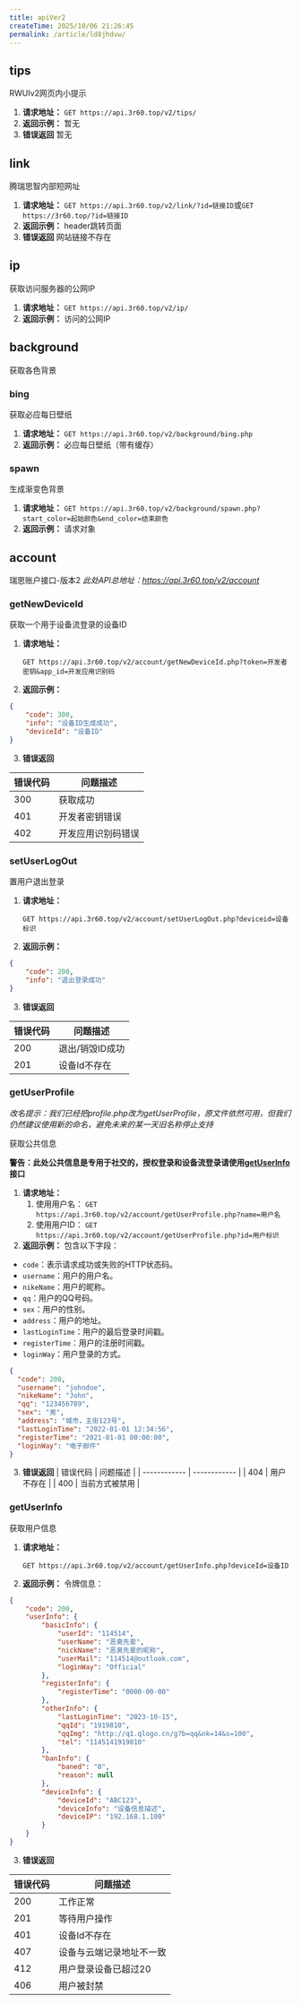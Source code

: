 ```yaml
---
title: apiVer2
createTime: 2025/10/06 21:26:45
permalink: /article/ld8jhdvw/
---
```


## tips
RWUIv2网页内小提示

1. **请求地址：**
	`GET https://api.3r60.top/v2/tips/`
2. **返回示例：**
	暂无
3. **错误返回**
	暂无

## link
腾瑞思智内部短网址

1. **请求地址：**
	`GET https://api.3r60.top/v2/link/?id=链接ID`或`GET https://3r60.top/?id=链接ID`
2. **返回示例：**
	header跳转页面
3. **错误返回**
	网站链接不存在

## ip
获取访问服务器的公网IP

1. **请求地址：**
	`GET https://api.3r60.top/v2/ip/`
2. **返回示例：**
	访问的公网IP

## background
获取各色背景

### bing
获取必应每日壁纸

1. **请求地址：**
	`GET https://api.3r60.top/v2/background/bing.php`
2. **返回示例：**
	必应每日壁纸（带有缓存）

### spawn
生成渐变色背景

1. **请求地址：**
	`GET https://api.3r60.top/v2/background/spawn.php?start_color=起始颜色&end_color=结束颜色`
2. **返回示例：**
	请求对象

## account
瑞思账户接口-版本2
*此处API总地址：https://api.3r60.top/v2/account*

### getNewDeviceId

获取一个用于设备流登录的设备ID

1. **请求地址：**

	`GET https://api.3r60.top/v2/account/getNewDeviceId.php?token=开发者密钥&app_id=开发应用识别码`
2. **返回示例：**
```json
{
    "code": 300,
    "info": "设备ID生成成功",
	"deviceId": "设备ID"
}
```

3. **错误返回**

| 错误代码 | 问题描述 |
| ------------ | ------------ |
| 300 | 获取成功 |
| 401 | 开发者密钥错误 |
| 402 | 开发应用识别码错误 |

### setUserLogOut

置用户退出登录

1. **请求地址：**

	`GET https://api.3r60.top/v2/account/setUserLogOut.php?deviceid=设备标识`
2. **返回示例：**
```json
{
    "code": 200,
    "info": "退出登录成功"
}
```

3. **错误返回**

| 错误代码 | 问题描述 |
| ------------ | ------------ |
| 200 | 退出/销毁ID成功 |
| 201 | 设备Id不存在 |

### getUserProfile

*改名提示：我们已经把profile.php改为getUserProfile，原文件依然可用，但我们仍然建议使用新的命名，避免未来的某一天旧名称停止支持*

获取公共信息

**警告：此处公共信息是专用于社交的，授权登录和设备流登录请使用[getUserInfo](#getUserInfo)接口**

1. **请求地址：**
	1. 使用用户名：
	`GET https://api.3r60.top/v2/account/getUserProfile.php?name=用户名`
	2. 使用用户ID：
	`GET https://api.3r60.top/v2/account/getUserProfile.php?id=用户标识`
2. **返回示例：**
包含以下字段：

- `code`：表示请求成功或失败的HTTP状态码。
- `username`：用户的用户名。
- `nikeName`：用户的昵称。
- `qq`：用户的QQ号码。
- `sex`：用户的性别。
- `address`：用户的地址。
- `lastLoginTime`：用户的最后登录时间戳。
- `registerTime`：用户的注册时间戳。
- `loginWay`：用户登录的方式。

```json
{
  "code": 200,
  "username": "johndoe",
  "nikeName": "John",
  "qq": "123456789",
  "sex": "男",
  "address": "城市，主街123号",
  "lastLoginTime": "2022-01-01 12:34:56",
  "registerTime": "2021-01-01 00:00:00",
  "loginWay": "电子邮件"
}
```

3. **错误返回**
| 错误代码 | 问题描述 |
| ------------ | ------------ |
| 404 | 用户不存在 |
| 400 | 当前方式被禁用 |


### getUserInfo

获取用户信息

1. **请求地址：**

	`GET https://api.3r60.top/v2/account/getUserInfo.php?deviceId=设备ID`

2. **返回示例：**
	令牌信息：
```json
{
    "code": 200,
    "userInfo": {
        "basicInfo": {
            "userId": "114514",
            "userName": "恶臭先辈",
            "nickName": "恶臭先辈的昵称",
            "userMail": "114514@outlook.com",
            "loginWay": "Official"
        },
        "registerInfo": {
            "registerTime": "0000-00-00"
        },
        "otherInfo": {
            "lastLoginTime": "2023-10-15",
            "qqId": "1919810",
            "qqImg": "http://q1.qlogo.cn/g?b=qq&nk=14&s=100",
            "tel": "1145141919810"
        },
        "banInfo": {
            "baned": "0",
            "reason": null
        },
        "deviceInfo": {
            "deviceId": "ABC123",
            "deviceInfo": "设备信息描述",
            "deviceIP": "192.168.1.100"
        }
    }
}
```

3. **错误返回**

| 错误代码 | 问题描述 |
| ------------ | ------------ |
| 200 | 工作正常 |
| 201 | 等待用户操作 |
| 401 | 设备Id不存在 |
| 407 | 设备与云端记录地址不一致 |
| 412 | 用户登录设备已超过20 |
| 406 | 用户被封禁 |

